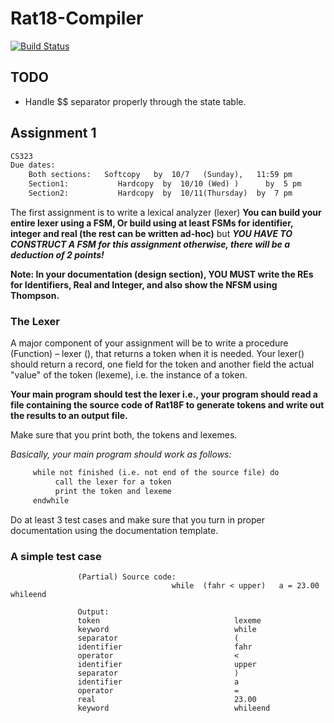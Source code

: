 # Rat18-Compiler

[![Build Status](https://travis-ci.com/ozyx/Rat18-Compiler.svg?token=LcYXAVDBn9GV5KJ3qLhq&branch=master)](https://travis-ci.com/ozyx/Rat18-Compiler)

## TODO
- Handle $$ separator properly through the state table.


## Assignment 1

```txt
CS323
Due dates:
    Both sections:   Softcopy   by  10/7   (Sunday),   11:59 pm
    Section1:           Hardcopy  by  10/10 (Wed) )      by  5 pm
    Section2:           Hardcopy  by  10/11(Thursday)  by  7 pm
```

The first assignment is to write a lexical analyzer (lexer)
**You can build your entire lexer using a FSM, Or build using at least FSMs for identifier, integer and real (the rest can be written ad-hoc)**
but ***YOU HAVE TO CONSTRUCT A FSM for this assignment otherwise, there will be a deduction of 2 points!***

**Note: In your documentation (design section), YOU MUST write the REs for Identifiers, Real and Integer, and also show the NFSM using Thompson.**

### The Lexer

A major component of your assignment will be to write a procedure (Function) – lexer (),  that returns a  token when it is needed.  Your lexer()  should return a record, one field for the token and another field the actual "value" of the token (lexeme), i.e. the instance of a token.

**Your main program should test the lexer i.e., your program should read a file containing the source code of Rat18F to generate tokens and write out the results to an output file.**

Make sure that you print both, the tokens and lexemes.

*Basically, your main program should work as follows:*
```txt
     while not finished (i.e. not end of the source file) do
          call the lexer for a token 
          print the token and lexeme
     endwhile
```

Do at least 3 test cases and make sure that you turn in proper documentation using the documentation template.

### A simple  test case

                   (Partial) Source code:
                                        while  (fahr < upper)   a = 23.00 whileend

                   Output:
                   token                              lexeme
                   keyword                            while
                   separator                          (
                   identifier                         fahr
                   operator                           <
                   identifier                         upper
                   separator                          )
                   identifier                         a
                   operator                           =
                   real                               23.00
                   keyword                            whileend